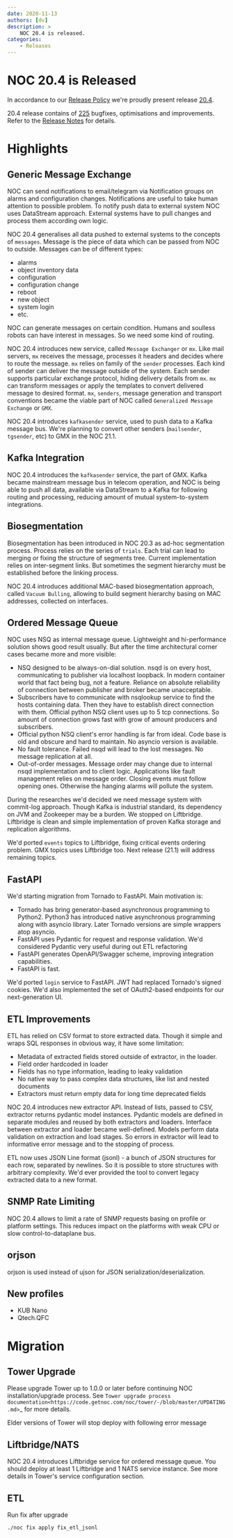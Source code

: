 ```yaml
---
date: 2020-11-13
authors: [dv]
description: >
    NOC 20.4 is released.
categories:
    - Releases
---
```

# NOC 20.4 is Released

In accordance to our [Release Policy](../../release-policy/index.md)
we're proudly present release [20.4](https://code.getnoc.com/noc/noc/tags/20.4).

20.4 release contains of [225](https://code.getnoc.com/noc/noc/merge_requests?scope=all&state=merged&milestone_title=20.4) bugfixes, optimisations and improvements.
Refer to the [Release Notes](https://docs.getnoc.com/master/releases/20_4/)
for details.
<!-- more -->
# Highlights

## Generic Message Exchange

NOC can send notifications to email/telegram via Notification groups
on alarms and configuration changes. Notifications are useful
to take human attention to possible problem. To notify push data
to external system NOC uses DataStream approach. External systems
have to pull changes and process them according own logic.

NOC 20.4 generalises all data pushed to external systems to the
concepts of `messages`. Message is the piece of data which
can be passed from NOC to outside. Messages can be of different types:

* alarms
* object inventory data
* configuration
* configuration change
* reboot
* new object
* system login
* etc.

NOC can generate messages on certain condition. Humans and soulless
robots can have interest in messages. So we need some kind of routing.

NOC 20.4 introduces new service, called `Message Exchanger` or `mx`.
Like mail servers, `mx` receives the message, processes it headers
and decides where to route the message. `mx` relies on family of the
`sender` processes. Each kind of sender can deliver the message
outside of the system. Each sender supports particular exchange protocol,
hiding delivery details from `mx`. `mx` can transform messages or apply
the templates to convert delivered message to desired format.
`mx`, `senders`, message generation and transport conventions became
the viable part of NOC called `Generalized Message Exchange` or `GMX`.

NOC 20.4 introduces `kafkasender` service, used to push data to a Kafka
message bus. We're planning to convert other senders (`mailsender`, `tgsender`, etc)
to GMX in the NOC 21.1.

## Kafka Integration

NOC 20.4 introduces the `kafkasender` service, the part of GMX. Kafka
became mainstream message bus in telecom operation, and NOC is
being able to push all data, available via DataStream to a Kafka
for following routing and processing, reducing amount of mutual
system-to-system integrations.


## Biosegmentation

Biosegmentation has been introduced in NOC 20.3 as ad-hoc segmentation process.
Process relies on the series of `trials`. Each trial can lead to merging
or fixing the structure of segments tree. Current implementation
relies on inter-segment links. But sometimes the segment hierarchy
must be established before the linking process.

NOC 20.4 introduces additional MAC-based biosegmentation approach,
called `Vacuum Bulling`, allowing to build segment hierarchy basing
on MAC addresses, collected on interfaces.

## Ordered Message Queue

NOC uses NSQ as internal message queue. Lightweight and hi-performance
solution shows good result usually. But after the time architectural corner
cases became more and more visible:

* NSQ designed to be always-on-dial solution. nsqd is on every host,
  communicating to publisher via localhost loopback. In modern container
  world that fact being bug, not a feature. Reliance on absolute reliability
  of connection between publisher and broker became unacceptable.
* Subscribers have to communicate with nsqlookup service to find the hosts containing data.
  Then they have to establish direct connection with them.
  Official python NSQ client uses up to 5 tcp connections.
  So amount of connection grows fast with grow of amount producers and subscribers.
* Official python NSQ client's error handling is far from ideal.
  Code base is old and obscure and hard to maintain. No asyncio version
  is available.
* No fault tolerance. Failed nsqd will lead to the lost messages.
  No message replication at all.
* Out-of-order messages. Message order may change due to internal nsqd
  implementation and to client logic. Applications like fault management
  relies on message order. Closing events must follow opening ones.
  Otherwise the hanging alarms will pollute the system.

During the researches we'd decided we need message system with commit-log approach.
Though Kafka is industrial standard, its dependency on JVM and Zookeeper may be a burden.
We stopped on Liftbridge. Liftbridge is clean and simple implementation of proven Kafka
storage and replication algorithms.

We'd ported `events` topics to Liftbridge, fixing critical events ordering
problem. GMX topics uses Liftbridge too. Next release (21.1) will address remaining topics.


## FastAPI

We'd starting migration from Tornado to FastAPI. Main motivation is:

* Tornado has bring generator-based asynchronous programming to Python2.
  Python3 has introduced native asynchronous programming along with asyncio library.
  Later Tornado versions are simple wrappers atop asyncio.
* FastAPI uses Pydantic for request and response validation.
  We'd considered Pydantic very useful during out ETL refactoring
* FastAPI generates OpenAPI/Swagger scheme, improving integration capabilities.
* FastAPI is fast.

We'd ported `login` service to FastAPI. JWT had replaced Tornado's signed cookies.
We'd also implemented the set of OAuth2-based endpoints for our next-generation UI.


## ETL Improvements

ETL has relied on CSV format to store extracted data.
Though it simple and wraps SQL responses in obvious way, it have some limitation:

* Metadata of extracted fields stored outside of extractor, in the loader.
* Field order hardcoded in loader
* Fields has no type information, leading to leaky validation
* No native way to pass complex data structures, like list and nested documents
* Extractors must return empty data for long time deprecated fields

NOC 20.4 introduces new extractor API. Instead of lists, passed to CSV,
extractor returns pydantic model instances. Pydantic models
are defined in separate modules and reused by both extractors and loaders.
Interface between extractor and loader became well-defined.
Models perform data validation on extraction and load stages.
So errors in extractor will lead to informative error message and to the stopping of process.

ETL now uses JSON Line format (jsonl) - a bunch of JSON structures for each row, separated by newlines. So it is possible
to store structures with arbitrary complexity.
We'd ever provided the tool to convert legacy extracted data to a new format.


## SNMP Rate Limiting

NOC 20.4 allows to limit a rate of SNMP requests basing on profile
or platform settings. This reduces impact on the platforms with weak
CPU or slow control-to-dataplane bus.


## orjson

orjson is used instead of ujson for JSON serialization/deserialization.


## New profiles


* KUB Nano
* Qtech.QFC


# Migration


## Tower Upgrade

Please upgrade Tower up to 1.0.0 or later before continuing NOC
installation/upgrade process.
See `Tower upgrade process documentation<https://code.getnoc.com/noc/tower/-/blob/master/UPDATING.md>`_
for more details.

Elder versions of Tower will stop deploy with following error message

## Liftbridge/NATS

NOC 20.4 introduces Liftbridge service for ordered message queue.
You should deploy at least 1 Liftbridge and 1 NATS service instance.
See more details in Tower's service configuration section.

## ETL

Run fix after upgrade

    ./noc fix apply fix_etl_jsonl
